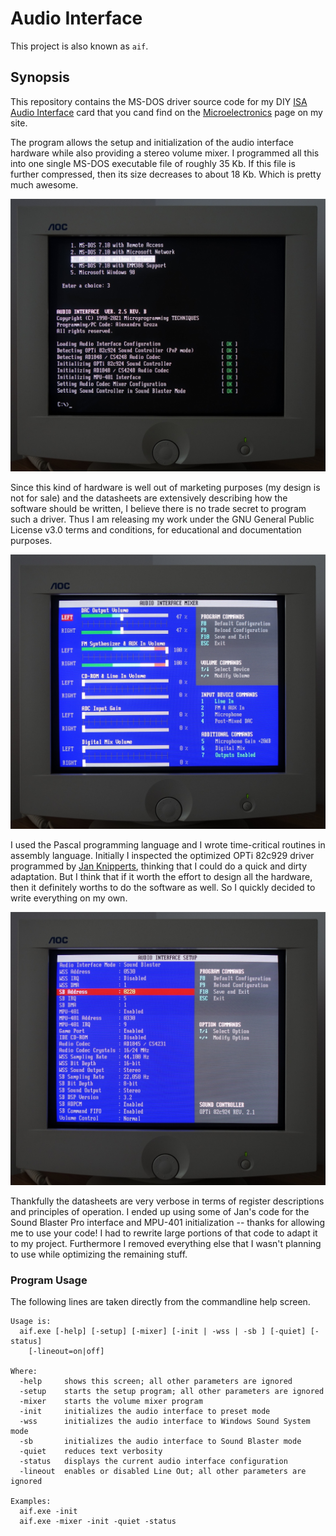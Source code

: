 # Audio Interface

This project is also known as ```aif```.

## Synopsis
This repository contains the MS-DOS driver source code for my DIY [ISA Audio Interface](http://www.alexandrugroza.ro/microelectronics/system-design/isa-audio-interface/index.html) card that you cand find on the [Microelectronics](http://www.alexandrugroza.ro/microelectronics/index.html) page on my site.

The program allows the setup and initialization of the audio interface hardware while also providing a stereo volume mixer. I programmed all this into one single MS-DOS executable file of roughly 35 Kb. If this file is further compressed, then its size decreases to about 18 Kb. Which is pretty much awesome.

![Audio Interface](https://github.com/agroza/aif/blob/master/images/isa-audio-interface-driver1.jpg?raw=true)

Since this kind of hardware is well out of marketing purposes (my design is not for sale) and the datasheets are extensively describing how the software should be written, I believe there is no trade secret to program such a driver. Thus I am releasing my work under the GNU General Public License v3.0 terms and conditions, for educational and documentation purposes.

![Audio Interface](https://github.com/agroza/aif/blob/master/images/isa-audio-interface-driver2.jpg?raw=true)

I used the Pascal programming language and I wrote time-critical routines in assembly language. Initially I inspected the optimized OPTi 82c929 driver programmed by [Jan Knipperts](https://github.com/JKnipperts), thinking that I could do a quick and dirty adaptation. But I think that if it worth the effort to design all the hardware, then it definitely worths to do the software as well. So I quickly decided to write everything on my own.

![Audio Interface](https://github.com/agroza/aif/blob/master/images/isa-audio-interface-driver3.jpg?raw=true)

Thankfully the datasheets are very verbose in terms of register descriptions and principles of operation. I ended up using some of Jan's code for the Sound Blaster Pro interface and MPU-401 initialization -- thanks for allowing me to use your code! I had to rewrite large portions of that code to adapt it to my project. Furthermore I removed everything else that I wasn't planning to use while optimizing the remaining stuff.

### Program Usage

The following lines are taken directly from the commandline help screen.

```
Usage is:
  aif.exe [-help] [-setup] [-mixer] [-init | -wss | -sb ] [-quiet] [-status]
    [-lineout=on|off]

Where:
  -help     shows this screen; all other parameters are ignored
  -setup    starts the setup program; all other parameters are ignored
  -mixer    starts the volume mixer program
  -init     initializes the audio interface to preset mode
  -wss      initializes the audio interface to Windows Sound System mode
  -sb       initializes the audio interface to Sound Blaster mode
  -quiet    reduces text verbosity
  -status   displays the current audio interface configuration
  -lineout  enables or disabled Line Out; all other parameters are ignored

Examples:
  aif.exe -init
  aif.exe -mixer -init -quiet -status
```
